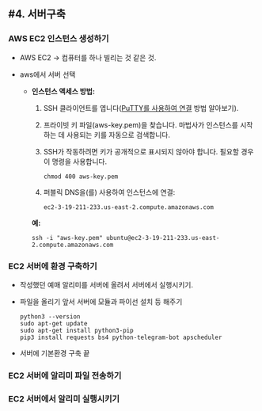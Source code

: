## #4. 서버구축

### AWS EC2 인스턴스 생성하기

- AWS EC2 -> 컴퓨터를 하나 빌리는 것 같은 것.

- aws에서 서버 선택

  - **인스턴스 액세스 방법:**

    1. SSH 클라이언트를 엽니다([PuTTY를 사용하여 연결](https://docs.aws.amazon.com/console/ec2/instances/connect/putty) 방법 알아보기).

    2. 프라이빗 키 파일(aws-key.pem)을 찾습니다. 마법사가 인스턴스를 시작하는 데 사용되는 키를 자동으로 검색합니다.

    3. SSH가 작동하려면 키가 공개적으로 표시되지 않아야 합니다. 필요할 경우 이 명령을 사용합니다.

       ```
       chmod 400 aws-key.pem
       ```

    4. 퍼블릭 DNS을(를) 사용하여 인스턴스에 연결:

       ```
       ec2-3-19-211-233.us-east-2.compute.amazonaws.com
       ```

    **예:**

    ```
    ssh -i "aws-key.pem" ubuntu@ec2-3-19-211-233.us-east-2.compute.amazonaws.com
    ```

    

### EC2 서버에 환경 구축하기

- 작성했던 예매 알리미를 서버에 올려서 서버에서 실행시키기.

- 파일을 올리기 앞서 서버에 모듈과 파이선 설치 등 해주기

  ```
  python3 --version
  sudo apt-get update
  sudo apt-get install python3-pip
  pip3 install requests bs4 python-telegram-bot apscheduler
  ```

- 서버에 기본환경 구축 끝



### EC2 서버에 알리미 파일 전송하기

### EC2 서버에서 알리미 실행시키기






